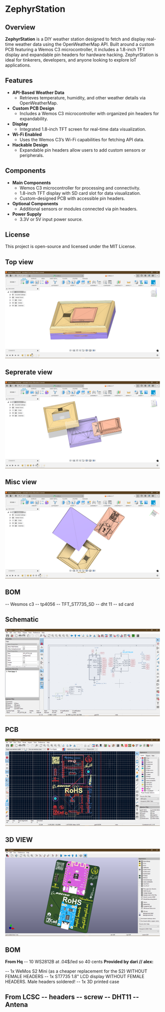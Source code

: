 # ZephyrStation

## Overview

**ZephyrStation** is a DIY weather station designed to fetch and display real-time weather data using the OpenWeatherMap API. Built around a custom PCB featuring a Wemos C3 microcontroller, it includes a 1.8-inch TFT display and expandable pin headers for hardware hacking. ZephyrStation is ideal for tinkerers, developers, and anyone looking to explore IoT applications.

## Features

- **API-Based Weather Data**
  - Retrieves temperature, humidity, and other weather details via OpenWeatherMap.
- **Custom PCB Design**
  - Includes a Wemos C3 microcontroller with organized pin headers for expandability.
- **Display**
  - Integrated 1.8-inch TFT screen for real-time data visualization.
- **Wi-Fi Enabled**
  - Uses the Wemos C3’s Wi-Fi capabilities for fetching API data.
- **Hackable Design**
  - Expandable pin headers allow users to add custom sensors or peripherals.

## Components

- **Main Components**
  - Wemos C3 microcontroller for processing and connectivity.
  - 1.8-inch TFT display with SD card slot for data visualization.
  - Custom-designed PCB with accessible pin headers.
- **Optional Components**
  - Additional sensors or modules connected via pin headers.
- **Power Supply**
  - 3.3V or 5V input power source.

## License 

This project is open-source and licensed under the MIT License.
## Top view
![alt text](image.png)
## Seprerate view
![alt text](image-1.png)
## Misc view
![alt text](image-2.png)

## BOM 
-- Wesmos c3 
-- tp4056 
-- TFT_ST7735_SD
-- dht 11
-- sd card 


## Schematic 
![alt text](image-3.png)

## PCB
![alt text](image-4.png)

## 3D VIEW
![alt text](image-5.png)

## BOM
**From Hq**
-- 10 WS2812B at .04$/led so 40 cents 
 **Provided by dari // alex:**

-- 1x WeMos S2 Mini (as a cheaper replacement for the S2) WITHOUT FEMALE HEADERS
-- 1x ST7735 1.8" LCD display WITHOUT FEMALE HEADERS. Male headers soldered!
-- 1x 3D printed case 

**From LCSC**
-- headers 
-- screw 
-- DHT11
-- Antena 
---
